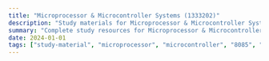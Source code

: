 ```yaml
---
title: "Microprocessor & Microcontroller Systems (1333202)"
description: "Study materials for Microprocessor & Microcontroller Systems course including syllabus, papers, and solutions"
summary: "Complete study resources for Microprocessor & Microcontroller Systems (1333202) - ICT Semester 3"
date: 2024-01-01
tags: ["study-material", "microprocessor", "microcontroller", "8085", "8051", "semester-3", "ict", "1333202"]
---
```

